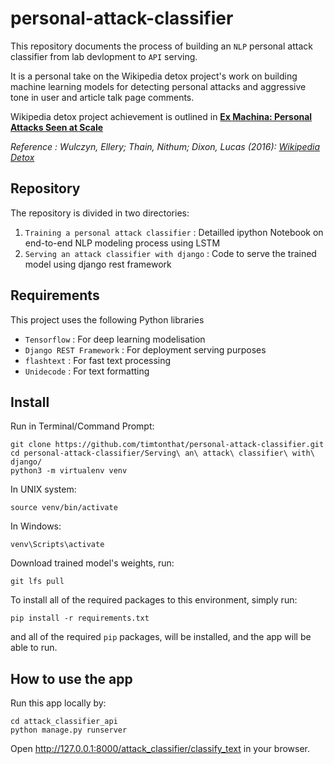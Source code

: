 # personal-attack-classifier

This repository documents the process of building an `NLP` personal attack classifier from lab devlopment to `API` serving.

It is a personal take on the Wikipedia detox project's work on building machine learning models for detecting personal attacks and aggressive tone in user and article talk page comments.

Wikipedia detox project achievement is outlined in [__Ex Machina: Personal Attacks Seen at Scale__](https://arxiv.org/abs/1610.08914)

*Reference : Wulczyn, Ellery; Thain, Nithum; Dixon, Lucas (2016): [Wikipedia Detox](https://meta.wikimedia.org/wiki/Research:Detox)*

## Repository 

The repository is divided in two directories:

1. `Training a personal attack classifier` : Detailled ipython Notebook on end-to-end NLP modeling process using LSTM
2. `Serving an attack classifier with django` : Code to serve the trained model using django rest framework

## Requirements

This project uses the following Python libraries


* `Tensorflow` : For deep learning modelisation
* `Django REST Framework` : For deployment serving purposes
* `flashtext` : For fast text processing
* `Unidecode` : For text formatting

## Install
 Run in Terminal/Command Prompt:

```
git clone https://github.com/timtonthat/personal-attack-classifier.git
cd personal-attack-classifier/Serving\ an\ attack\ classifier\ with\ django/
python3 -m virtualenv venv
```
In UNIX system: 

```
source venv/bin/activate
```
In Windows: 

```
venv\Scripts\activate
```
Download trained model's weights, run:
```
git lfs pull
```

To install all of the required packages to this environment, simply run:
```
pip install -r requirements.txt
```

and all of the required `pip` packages, will be installed, and the app will be able to run.

## How to use the app
Run this app locally by:
```
cd attack_classifier_api
python manage.py runserver
```
Open http://127.0.0.1:8000/attack_classifier/classify_text in your browser.
